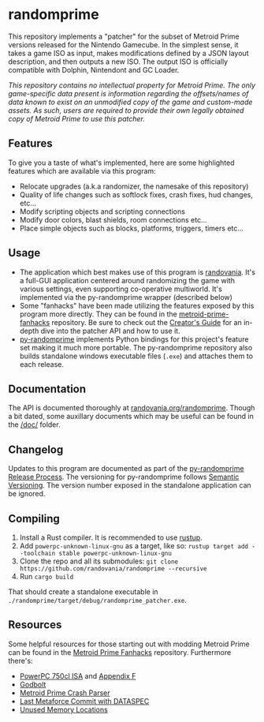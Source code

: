 # randomprime

This repository implements a "patcher" for the subset of Metroid Prime versions released for the Nintendo Gamecube. In the simplest sense, it takes a game ISO as input, makes modifications defined by a JSON layout description, and then outputs a new ISO. The output ISO is officially compatible with Dolphin, Nintendont and GC Loader.

*This repository contains no intellectual property for Metroid Prime. The only game-specific data present is information regarding the offsets/names of data known to exist on an unmodified copy of the game and custom-made assets. As such, users are required to provide their own legally obtained copy of Metroid Prime to use this patcher.*

## Features

To give you a taste of what's implemented, here are some highlighted features which are available via this program:

- Relocate upgrades (a.k.a randomizer, the namesake of this repository)
- Quality of life changes such as softlock fixes, crash fixes, hud changes, etc...
- Modify scripting objects and scripting connections
- Modify door colors, blast shields, room connections etc...
- Place simple objects such as blocks, platforms, triggers, timers etc...

## Usage

- The application which best makes use of this program is [randovania](https://github.com/randovania/randovania). It's a full-GUI application centered around randomizing the game with various settings, even supporting co-operative multiworld. It's implemented via the py-randomprime wrapper (described below)
- Some "fanhacks" have been made utilizing the features exposed by this program more directly. They can be found in the [metroid-prime-fanhacks](https://github.com/toasterparty/metroid-prime-fanhacks) repository. Be sure to check out the [Creator's Guide](https://github.com/toasterparty/metroid-prime-fanhacks/blob/main/doc/readme.md) for an in-depth dive into the patcher API and how to use it.
- [py-randomprime](https://github.com/randovania/py-randomprime) implements Python bindings for this project's feature set making it much more portable. The py-randomprime repository also builds standalone windows executable files (`.exe`) and attaches them to each release.

## Documentation

The API is documented thoroughly at [randovania.org/randomprime](https://randovania.org/randomprime). Though a bit dated, some auxillary documents which may be useful can be found in the [/doc/](./doc/) folder.

## Changelog

Updates to this program are documented as part of the [py-randomprime Release Process](https://github.com/randovania/py-randomprime/releases). The versioning for py-randomprime follows [Semantic Versioning](https://semver.org/). The version number exposed in the standalone application can be ignored.

## Compiling

1. Install a Rust compiler. It is recommended to use [rustup](https://www.rust-lang.org/tools/install).
2. Add `powerpc-unknown-linux-gnu` as a target, like so: `rustup target add --toolchain stable powerpc-unknown-linux-gnu`
3. Clone the repo and all its submodules: `git clone https://github.com/randovania/randomprime --recursive`
4. Run `cargo build`

That should create a standalone executable in `./randomprime/target/debug/randomprime_patcher.exe`.

## Resources

Some helpful resources for those starting out with modding Metroid Prime can be found in the [Metroid Prime Fanhacks](https://github.com/toasterparty/metroid-prime-fanhacks/tree/main/doc#resources) repository. Furthermore there's:

- [PowerPC 750cl ISA](https://fail0verflow.com/media/files/ppc_750cl.pdf) and [Appendix F](https://www.nxp.com/docs/en/user-guide/MPCFPE_AD_R1.pdf)
- [Godbolt](https://godbolt.org/)
- [Metroid Prime Crash Parser](https://metroidprimemodding.github.io/prime-crash-parser/crash.html)
- [Last Metaforce Commit with DATASPEC](https://github.com/AxioDL/metaforce/tree/1655d229cfdfbd5f792a7c3e84adc862653f70a7)
- [Unused Memory Locations](https://github.com/MetroidPrimeModding/prime-practice-native/blob/main/unused_memory.txt)
